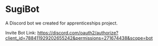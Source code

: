 # SugiBot
A Discord bot we created for apprenticeships project.

Invite Bot Link: https://discord.com/oauth2/authorize?client_id=788411929202655242&permissions=271674438&scope=bot
